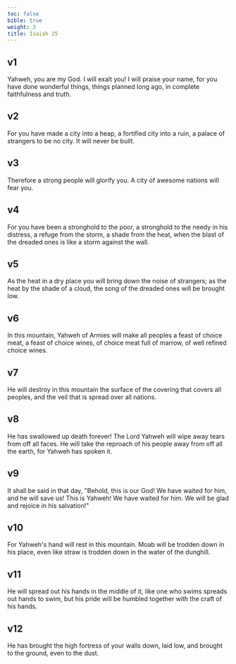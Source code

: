 ```yaml
---
toc: false
bible: true
weight: 3
title: Isaiah 25
---
```




## v1 
Yahweh, you are my God. I will exalt you! I will praise your name, for you have done wonderful things, things planned long ago, in complete faithfulness and truth. 

## v2 
For you have made a city into a heap, a fortified city into a ruin, a palace of strangers to be no city. It will never be built. 

## v3 
Therefore a strong people will glorify you. A city of awesome nations will fear you. 

## v4 
For you have been a stronghold to the poor, a stronghold to the needy in his distress, a refuge from the storm, a shade from the heat, when the blast of the dreaded ones is like a storm against the wall. 

## v5 
As the heat in a dry place you will bring down the noise of strangers; as the heat by the shade of a cloud, the song of the dreaded ones will be brought low. 

## v6 
In this mountain, Yahweh of Armies will make all peoples a feast of choice meat, a feast of choice wines, of choice meat full of marrow, of well refined choice wines. 

## v7 
He will destroy in this mountain the surface of the covering that covers all peoples, and the veil that is spread over all nations. 

## v8 
He has swallowed up death forever! The Lord Yahweh will wipe away tears from off all faces. He will take the reproach of his people away from off all the earth, for Yahweh has spoken it. 

## v9 
It shall be said in that day, "Behold, this is our God! We have waited for him, and he will save us! This is Yahweh! We have waited for him. We will be glad and rejoice in his salvation!" 

## v10 
For Yahweh's hand will rest in this mountain. Moab will be trodden down in his place, even like straw is trodden down in the water of the dunghill. 

## v11 
He will spread out his hands in the middle of it, like one who swims spreads out hands to swim, but his pride will be humbled together with the craft of his hands. 

## v12 
He has brought the high fortress of your walls down, laid low, and brought to the ground, even to the dust.
